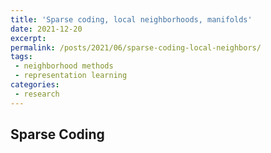 ```yaml
---
title: 'Sparse coding, local neighborhoods, manifolds'	
date: 2021-12-20
excerpt: 
permalink: /posts/2021/06/sparse-coding-local-neighbors/
tags:
 - neighborhood methods
 - representation learning
categories:
 - research
---
```


## Sparse Coding
